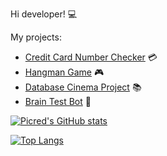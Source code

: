 Hi developer! 💻

My projects:
- [Credit Card Number Checker](https://github.com/Picred/ccn-check) 💳
- [Hangman Game](https://github.com/Picred/hangman-game) 🎮
- [Database Cinema Project](https://github.com/Picred/cinema-database) 📚
- [Brain Test Bot](https://github.com/Picred/brain-test-bot) 🧠

[![Picred's GitHub stats](https://github-readme-stats.vercel.app/api?username=Picred)](https://github.com/Picred)

[![Top Langs](https://github-readme-stats.vercel.app/api/top-langs/?username=Picred)](https://github.com/Picred)